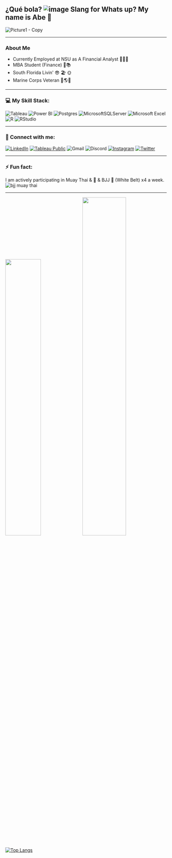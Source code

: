 ## ¿Qué bola? ![image](https://user-images.githubusercontent.com/74512335/135941465-33c1e6d8-4ee8-4622-96ae-3b3e5cd6887a.png)  Slang for Whats up?  My name is Abe 👋 
![Picture1 - Copy](https://user-images.githubusercontent.com/74512335/135945572-f5b27c7b-56c6-44a5-9d17-8d183304d1eb.jpg)
________________________________________________________________________________________________________________________________________________________________
### About Me

- Currently Employed at NSU as A Financial Analyst 👨🏻‍💻 
- MBA Student (Finance) 💸📚
- South Florida Livin' 😎 🏖  🌞
- Marine Corps Veteran 🦅🌎⚓ 
________________________________________________________________________________________________________________________________________________________________

### 💻 My Skill Stack:
![Tableau](https://img.shields.io/badge/Tableau-E97627?style=for-the-badge&logo=Tableau&logoColor=white) ![Power BI](https://img.shields.io/badge/PowerBI-F2C811?style=for-the-badge&logo=Power%20BI&logoColor=black) ![Postgres](https://img.shields.io/badge/PostgreSQL-316192?style=for-the-badge&logo=postgresql&logoColor=white) ![MicrosoftSQLServer](https://img.shields.io/badge/Microsoft%20SQL%20Server-CC2927?style=for-the-badge&logo=microsoft%20sql%20server&logoColor=white) ![Microsoft Excel](https://img.shields.io/badge/Microsoft_Excel-217346?style=for-the-badge&logo=microsoft-excel&logoColor=white) ![R](https://img.shields.io/badge/r-%23276DC3.svg?style=for-the-badge&logo=r&logoColor=white) ![RStudio](https://img.shields.io/badge/RStudio-75AADB?style=for-the-badge&logo=RStudio&logoColor=white) 
________________________________________________________________________________________________________________________________________________________________
### 📲 Connect with me:
[![LinkedIn](https://img.shields.io/badge/linkedin-%230077B5.svg?style=for-the-badge&logo=linkedin&logoColor=white)](https://www.linkedin.com/in/abe-diaz/) [![Tableau Public](https://img.shields.io/badge/Tableau_Public-%232C2D72.svg?style=for-the-badge&logo=Tableau&&logoColor=white)](https://public.tableau.com/app/profile/abe.diaz) ![Gmail](https://img.shields.io/badge/abe.diaz305@gmail.com-D14836?style=for-the-badge&logo=gmail&logoColor=white) ![Discord](https://img.shields.io/badge/Discord_FL_Marine_2082-7289DA?style=for-the-badge&logo=discord&logoColor=white) [![Instagram](https://img.shields.io/badge/Instagram-%23E4405F.svg?style=for-the-badge&logo=Instagram&logoColor=white)](https://www.instagram.com/__abruhham__/) [![Twitter](https://img.shields.io/badge/Twitter-1DA1F2?style=for-the-badge&logo=Twitter&logoColor=white)](https://twitter.com/FL_Marine_Abe)
________________________________________________________________________________________________________________________________________________________________
 ### ⚡ Fun fact:
I am actively participating in Muay Thai & 🥊 & BJJ 🥋 (White Belt) x4 a week.
![bjj   muay thai](https://user-images.githubusercontent.com/74512335/137566744-40400cad-53c3-4075-ae97-eb41aff720b2.jpg)


________________________________________________________________________________________________________________________________________________________________
<img src="https://github-readme-stats.vercel.app/api?username=FL-Marine&show_icons=true&theme=nord" width="47%"></img> <img src="https://github-readme-stats.vercel.app/api/top-langs/?username=FL-Marine&layout=compact" width="52%">
 [![Top Langs](https://github-readme-stats.vercel.app/api/top-langs/?username=FL_Marine&langs_count=2)](https://github.com/FL_Marine/github-readme-stats)

